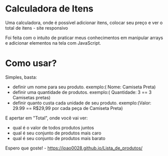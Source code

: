 # Calculadora de Itens
Uma calculadora, onde é possível adicionar itens, colocar seu preço e ver o total de itens - site responsivo

Foi feita com o intuito de praticar meus conhecimentos em manipular arrays e adicionar elementos na tela com JavaScript.

<h1>Como usar?</h1>

Simples, basta:

- definir um nome para seu produto. exemplo:( Nome: Camiseta Preta)
- definir uma quantidade de produtos. exemplo:( Quantidade: 3 == 3 Camisetas pretas)
- definir quanto custa cada unidade de seu produto. exemplo:(Valor: 29.99 == R$29,99 por cada peça de Camiseta Preta)

E apertar em "Total", onde você vai ver:

- qual é o valor de todos produtos juntos
- qual é seu conjunto de produtos mais caro 
- qual é seu conjunto de produtos mais barato

Espero que goste! - https://joao0028.github.io/Lista_de_produtos/
